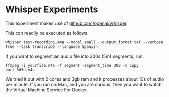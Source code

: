 # Whisper Experiments

This experiment makes use of [github.com/openai/whisper](https://github.com/openai/whisper).

This can readily be executed as follows:
```
whisper test-recording.m4a --model small --output_format txt --verbose True --task transcribe --language Spanish
```

If you want to segment an audio file into 300s (5m) segments, run:
```
ffmpeg -i yourfile.m4a -f segment -segment_time 300 -c copy part_%03d.m4a
```

We tried it out with 2 cores and 3gb ram and it processes about 10s of audio per minute.
If you run on Mac, and you are curious, then you want to watch the Virtual Machine Service For Docker.
